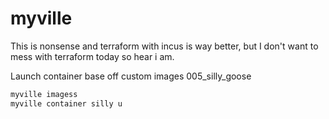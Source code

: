 # myville

This is nonsense and terraform with incus is way better, but I don't want to mess with terraform today so hear i am.

Launch container base off custom images 005_silly_goose
```bash
myville imagess
myville container silly u

```
